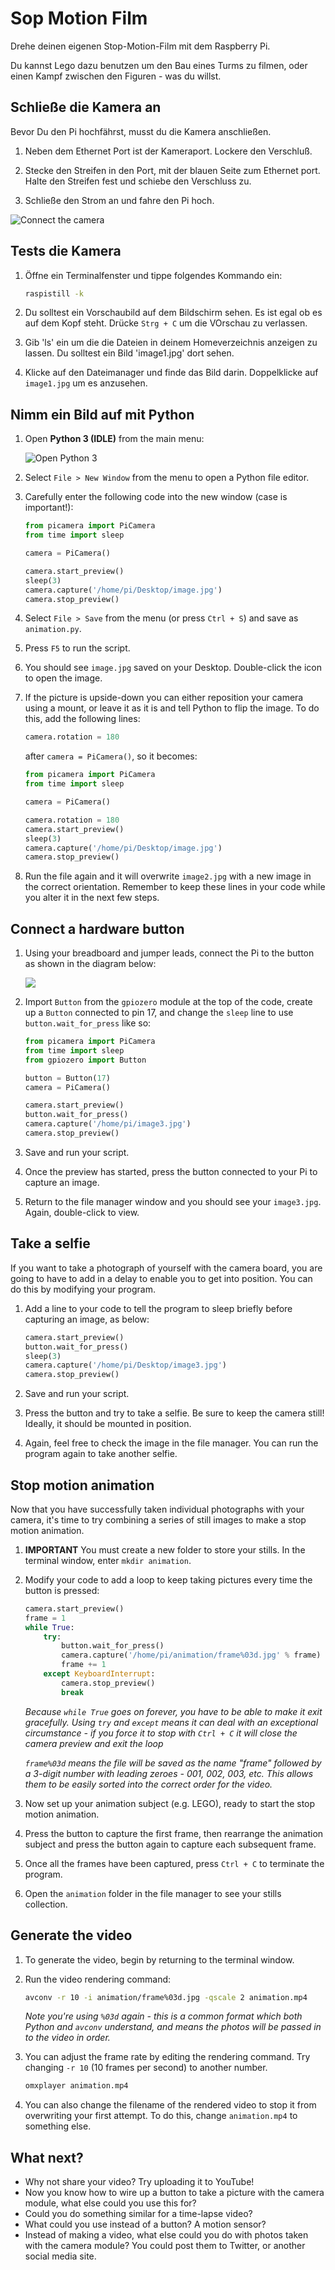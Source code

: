 # Sop Motion Film

Drehe deinen eigenen Stop-Motion-Film mit dem Raspberry Pi.

Du kannst Lego dazu benutzen um den Bau eines Turms zu filmen, oder einen Kampf zwischen den Figuren - was du willst.

## Schließe die Kamera an

Bevor Du den Pi hochfährst, musst du die Kamera anschließen.

1. Neben dem Ethernet Port ist der Kameraport. Lockere den Verschluß.

1. Stecke den Streifen in den Port, mit der blauen Seite zum Ethernet port. Halte den Streifen fest und schiebe den Verschluss zu.

1. Schließe den Strom an und fahre den Pi hoch.

![Connect the camera](images/connect-camera.jpg)

## Tests die Kamera

1. Öffne ein Terminalfenster und tippe folgendes Kommando ein:

    ```bash
    raspistill -k
    ```

1. Du solltest ein Vorschaubild auf dem Bildschirm sehen. Es ist egal ob es auf dem Kopf steht. Drücke `Strg + C` um die VOrschau zu verlassen.

1. Gib 'ls' ein um die die Dateien in deinem Homeverzeichnis anzeigen zu lassen. Du solltest ein Bild 'image1.jpg' dort sehen. 

1. Klicke auf den Dateimanager und finde das Bild darin. Doppelklicke auf `image1.jpg` um es anzusehen.

## Nimm ein Bild auf mit Python

1. Open **Python 3 (IDLE)** from the main menu:

    ![Open Python 3](images/python3-app-menu.png)

1. Select `File > New Window` from the menu to open a Python file editor.

1. Carefully enter the following code into the new window (case is important!):

    ```python
    from picamera import PiCamera
    from time import sleep

    camera = PiCamera()

    camera.start_preview()
    sleep(3)
    camera.capture('/home/pi/Desktop/image.jpg')
    camera.stop_preview()
    ```

1. Select `File > Save` from the menu (or press `Ctrl + S`) and save as `animation.py`.

1. Press `F5` to run the script.

1. You should see `image.jpg` saved on your Desktop. Double-click the icon to open the image.

1. If the picture is upside-down you can either reposition your camera using a mount, or leave it as it is and tell Python to flip the image. To do this, add the following lines:

    ```python
    camera.rotation = 180
    ```

    after `camera = PiCamera()`, so it becomes:

    ```python
    from picamera import PiCamera
    from time import sleep

    camera = PiCamera()

    camera.rotation = 180
    camera.start_preview()
    sleep(3)
    camera.capture('/home/pi/Desktop/image.jpg')
    camera.stop_preview()
    ```

1. Run the file again and it will overwrite `image2.jpg` with a new image in the correct orientation. Remember to keep these lines in your code while you alter it in the next few steps.

## Connect a hardware button

1. Using your breadboard and jumper leads, connect the Pi to the button as shown in the diagram below:

    ![](images/picamera-gpio-setup.png)

1. Import `Button` from the `gpiozero` module at the top of the code, create up a `Button` connected to pin 17, and change the `sleep` line to use `button.wait_for_press` like so:

    ```python
    from picamera import PiCamera
    from time import sleep
    from gpiozero import Button

    button = Button(17)
    camera = PiCamera()

    camera.start_preview()
    button.wait_for_press()
    camera.capture('/home/pi/image3.jpg')
    camera.stop_preview()
    ```

1. Save and run your script.

1. Once the preview has started, press the button connected to your Pi to capture an image.

1. Return to the file manager window and you should see your `image3.jpg`. Again, double-click to view.

## Take a selfie

If you want to take a photograph of yourself with the camera board, you are going to have to add in a delay to enable you to get into position. You can do this by modifying your program.

1. Add a line to your code to tell the program to sleep briefly before capturing an image, as below:

    ```python
    camera.start_preview()
    button.wait_for_press()
    sleep(3)
    camera.capture('/home/pi/Desktop/image3.jpg')
    camera.stop_preview()
    ```

1. Save and run your script.

1. Press the button and try to take a selfie. Be sure to keep the camera still! Ideally, it should be mounted in position.

1. Again, feel free to check the image in the file manager. You can run the program again to take another selfie.

## Stop motion animation

Now that you have successfully taken individual photographs with your camera, it's time to try combining a series of still images to make a stop motion animation.

1. **IMPORTANT** You must create a new folder to store your stills. In the terminal window, enter `mkdir animation`.

1. Modify your code to add a loop to keep taking pictures every time the button is pressed:

    ```python
    camera.start_preview()
    frame = 1
    while True: 
        try:
            button.wait_for_press()
            camera.capture('/home/pi/animation/frame%03d.jpg' % frame)
            frame += 1
        except KeyboardInterrupt:
            camera.stop_preview()
            break
    ```

    *Because `while True` goes on forever, you have to be able to make it exit gracefully. Using `try` and `except` means it can deal with an exceptional circumstance - if you force it to stop with `Ctrl + C` it will close the camera preview and exit the loop*

    *`frame%03d` means the file will be saved as the name "frame" followed by a 3-digit number with leading zeroes - 001, 002, 003, etc. This allows them to be easily sorted into the correct order for the video.*

1. Now set up your animation subject (e.g. LEGO), ready to start the stop motion animation.

1. Press the button to capture the first frame, then rearrange the animation subject and press the button again to capture each subsequent frame.

1. Once all the frames have been captured, press `Ctrl + C` to terminate the program.

1. Open the `animation` folder in the file manager to see your stills collection.

## Generate the video

1. To generate the video, begin by returning to the terminal window.

1. Run the video rendering command:

    ```bash
    avconv -r 10 -i animation/frame%03d.jpg -qscale 2 animation.mp4
    ```

    *Note you're using `%03d` again - this is a common format which both Python and `avconv` understand, and means the photos will be passed in to the video in order.*

1. You can adjust the frame rate by editing the rendering command. Try changing `-r 10` (10 frames per second) to another number.

    ```bash
    omxplayer animation.mp4
    ```

1. You can also change the filename of the rendered video to stop it from overwriting your first attempt. To do this, change `animation.mp4` to something else.

## What next?

- Why not share your video? Try uploading it to YouTube!
- Now you know how to wire up a button to take a picture with the camera module, what else could you use this for?
- Could you do something similar for a time-lapse video?
- What could you use instead of a button? A motion sensor?
- Instead of making a video, what else could you do with photos taken with the camera module? You could post them to Twitter, or another social media site.
